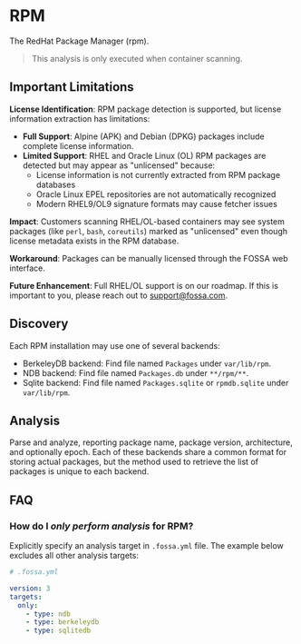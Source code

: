 # RPM

The RedHat Package Manager (rpm).

> This analysis is only executed when container scanning.

## Important Limitations

**License Identification**: RPM package detection is supported, but license information extraction has limitations:

- **Full Support**: Alpine (APK) and Debian (DPKG) packages include complete license information.
- **Limited Support**: RHEL and Oracle Linux (OL) RPM packages are detected but may appear as "unlicensed" because:
  - License information is not currently extracted from RPM package databases
  - Oracle Linux EPEL repositories are not automatically recognized
  - Modern RHEL9/OL9 signature formats may cause fetcher issues

**Impact**: Customers scanning RHEL/OL-based containers may see system packages (like `perl`, `bash`, `coreutils`) marked as "unlicensed" even though license metadata exists in the RPM database.

**Workaround**: Packages can be manually licensed through the FOSSA web interface.

**Future Enhancement**: Full RHEL/OL support is on our roadmap. If this is important to you, please reach out to support@fossa.com.

## Discovery

Each RPM installation may use one of several backends:

- BerkeleyDB backend: Find file named `Packages` under `var/lib/rpm`.
- NDB backend: Find file named `Packages.db` under `**/rpm/**`.
- Sqlite backend: Find file named `Packages.sqlite` or `rpmdb.sqlite` under `var/lib/rpm`.

## Analysis

Parse and analyze, reporting package name, package version, architecture, and optionally epoch.
Each of these backends share a common format for storing actual packages, but the method used to retrieve the list of packages is unique to each backend.

## FAQ

### How do I *only perform analysis* for RPM?

Explicitly specify an analysis target in `.fossa.yml` file. The example below excludes all other analysis targets:

```yaml
# .fossa.yml 

version: 3
targets:
  only:
    - type: ndb
    - type: berkeleydb
    - type: sqlitedb
```
